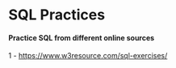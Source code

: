 # SQL Practices

#### Practice SQL from different online sources

1 - https://www.w3resource.com/sql-exercises/
